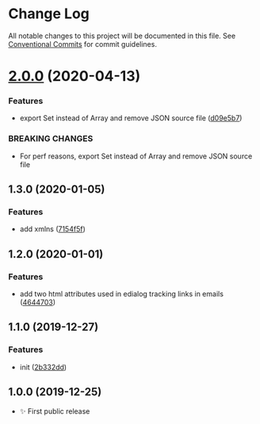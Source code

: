 # Change Log

All notable changes to this project will be documented in this file.
See [Conventional Commits](https://conventionalcommits.org) for commit guidelines.

# [2.0.0](https://gitlab.com/codsen/codsen/compare/html-all-known-attributes@1.3.2...html-all-known-attributes@2.0.0) (2020-04-13)


### Features

* export Set instead of Array and remove JSON source file ([d09e5b7](https://gitlab.com/codsen/codsen/commit/d09e5b7a592ef7b2bd5faef0eef0f7a78038a74f))


### BREAKING CHANGES

* For perf reasons, export Set instead of Array and remove JSON source file





## 1.3.0 (2020-01-05)

### Features

- add xmlns ([7154f5f](https://gitlab.com/codsen/codsen/commit/7154f5f29f3cdc16a8a561eb5724b537300366d4))

## 1.2.0 (2020-01-01)

### Features

- add two html attributes used in edialog tracking links in emails ([4644703](https://gitlab.com/codsen/codsen/commit/46447036e0bfdb5c5357ae510e6ac0e0dce6db75))

## 1.1.0 (2019-12-27)

### Features

- init ([2b332dd](https://gitlab.com/codsen/codsen/commit/2b332dd351aabfe6e284f50eba9a8b45471fbcd3))

## 1.0.0 (2019-12-25)

- ✨ First public release
